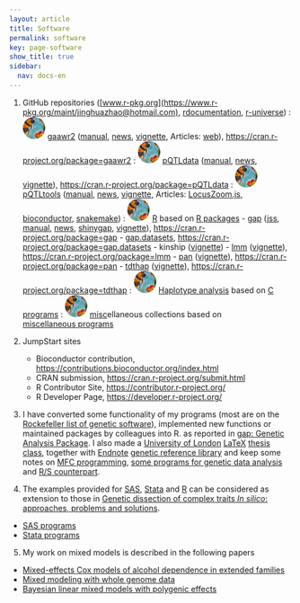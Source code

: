 ```yaml
---
layout: article
title: Software
permalink: software
key: page-software
show_title: true
sidebar:
  nav: docs-en
---
```


1. GitHub repositories ([www.r-pkg.org](https://www.r-pkg.org/maint/jinghuazhao@hotmail.com), [rdocumentation](https://www.rdocumentation.org/), [r-universe](https://jinghuazhao.r-universe.dev/))
  : [![](bees.svg)](https://github.com/jinghuazhao/gaawr2) [gaawr2](https://jinghuazhao.github.io/gaawr2/) ([manual](https://jinghuazhao.github.io/gaawr2/reference/gaawr2.html), [news](https://jinghuazhao.github.io/gaawr2/news/index.html), [vignette](https://jinghuazhao.github.io/gaawr2/articles/gaawr2.html), Articles: [web](https://jinghuazhao.github.io/gaawr2/articles/web.html)), <https://cran.r-project.org/package=gaawr2>
  : [![](bees.svg)](https://github.com/jinghuazhao/pQTLdata) [pQTLdata](https://jinghuazhao.github.io/pQTLdata/) ([manual](https://jinghuazhao.github.io/pQTLdata/reference/pQTLdata.html), [news](https://jinghuazhao.github.io/pQTLdata/news/index.html), [vignette](https://jinghuazhao.github.io/pQTLdata/articles/pQTLdata.html)), <https://cran.r-project.org/package=pQTLdata>
  : [![](bees.svg)](https://github.com/jinghuazhao/pQTLtools) [pQTLtools](https://jinghuazhao.github.io/pQTLtools/) ([manual](https://jinghuazhao.github.io/pQTLtools/reference/pQTLtools.html), [news](https://jinghuazhao.github.io/pQTLtools/news/index.html), [vignette](https://jinghuazhao.github.io/pQTLtools/articles/pQTLtools.html), Articles: [LocusZoom.js](https://jinghuazhao.github.io/pQTLtools/articles/LocusZoom.js.html), [bioconductor](https://jinghuazhao.github.io/pQTLtools/articles/bioconductor.html), [snakemake](https://jinghuazhao.github.io/pQTLtools/articles/snakemake.html))
  : [![](bees.svg)](https://github.com/jinghuazhao/R) [R](https://jinghuazhao.github.io/R/) based on [R packages](r-progs.md)
        - [gap](https://www.rdocumentation.org/packages/gap/) ([jss](https://cran.r-project.org/web/packages/gap/vignettes/jss.pdf), [manual](https://jinghuazhao.github.io/R/vignettes/gap-manual.pdf), [news](https://jinghuazhao.github.io/R/vignettes/ChangeLog.txt), [shinygap](https://jinghuazhao.github.io/R/vignettes/shinygap.html), [vignette](https://jinghuazhao.github.io/R/vignettes/gap.html)), <https://cran.r-project.org/package=gap>
        - [gap.datasets](https://www.rdocumentation.org/packages/gap.datasets), <https://cran.r-project.org/package=gap.datasets>
        - kinship ([vignette](https://jinghuazhao.github.io/R/vignettes/kinship.pdf))
        - [lmm](https://www.rdocumentation.org/packages/lmm) ([vignette](https://jinghuazhao.github.io/R/vignettes/lmm-tr.pdf)), <https://cran.r-project.org/package=lmm>
        - [pan](https://www.rdocumentation.org/packages/pan) ([vignette](https://jinghuazhao.github.io/R/vignettes/pan-tr.pdf)), <https://cran.r-project.org/package=pan>
        - [tdthap](https://www.rdocumentation.org/packages/tdthap) ([vignette](https://jinghuazhao.github.io/R/vignettes/tdthap-paper.pdf)), <https://cran.r-project.org/package=tdthap>
  : [![](bees.svg)](https://github.com/jinghuazhao/Haplotype-Analysis) [Haplotype analysis](https://jinghuazhao.github.io/Haplotype-Analysis/) based on [C programs](c-progs.md)
  : [![](bees.svg)](https://github.com/jinghuazhao/misc) [misc](https://jinghuazhao.github.io/misc/)ellaneous collections based on [miscellaneous programs](misc-progs.md)

2. JumpStart sites
   - Bioconductor contribution, <https://contributions.bioconductor.org/index.html>
   - CRAN submission, <https://cran.r-project.org/submit.html>
   - R Contributor Site, <https://contributor.r-project.org/>
   - R Developer Page, <https://developer.r-project.org/>

3. I have converted some functionality of my programs (most are on the
[Rockefeller list of genetic software](https://gaow.github.io/genetic-analysis-software/)),
implemented new functions or maintained packages by colleagues into R. as reported in
[gap: Genetic Analysis Package](https://www.jstatsoft.org/article/view/v023i08). I also made a [University of London](http://www.lon.ac.uk/) [LaTeX](http://www.ctan.org/) [thesis class](software/ulthesis.zip),
together with [Endnote](http://www.endnote.com/) [genetic reference library](iop/jinghua/refs/genetics.enl)
and keep some notes on [MFC programming](iop/jinghua/winprog/winprog.html), [some programs for genetic data analysis](software/softlink.html) and [R/S counterpart](r-genetics.html).

4. The examples provided for [SAS](http://en.wikipedia.org/wiki/SAS_System), [Stata](http://en.wikipedia.org/wiki/Stata) and
[R](http://www.r-project.org/) can be considered as extension to those in
[Genetic dissection of complex traits *In silico*: approaches, problems and solutions](paper/cbio06.pdf).
  - [SAS programs](sas-progs.md)
  - [Stata programs](stata-progs.md)

5. My work on mixed models is described in the following papers
  - [Mixed-effects Cox models of alcohol dependence in extended families](https://link.springer.com/article/10.1186/1471-2156-6-S1-S127)
  - [Mixed modeling with whole genome data](http://www.hindawi.com/journals/jps/2012/485174/)
  - [Bayesian linear mixed models with polygenic effects](https://www.jstatsoft.org/article/view/v085i06)
